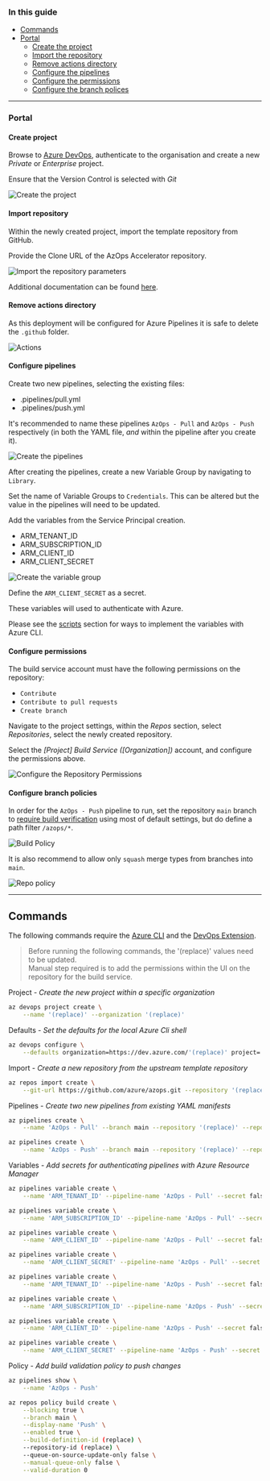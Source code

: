 ### In this guide

- [Commands](#commands)
- [Portal](#portal)
  - [Create the project](#create-project)
  - [Import the repository](#import-repository)
  - [Remove actions directory](#remove-actions-directory)
  - [Configure the pipelines](#configure-pipelines)
  - [Configure the permissions](#configure-permissions)
  - [Configure the branch polices](#configure-branch-policies)

---

### Portal

#### Create project

Browse to [Azure DevOps](https://dev.azure.com), authenticate to the organisation and create a new _Private_ or _Enterprise_ project.

Ensure that the Version Control is selected with *Git*

![Create the project](./Media/Pipelines/Project-Creation.png)

#### Import repository

Within the newly created project, import the template repository from GitHub.

Provide the Clone URL of the AzOps Accelerator repository.

![Import the repository parameters](./Media/Pipelines/Import-Repository.png)

Additional documentation can be found [here](https://docs.microsoft.com/azure/devops/repos/git/import-git-repository).

#### Remove actions directory

As this deployment will be configured for Azure Pipelines it is safe to delete the `.github` folder.

![Actions](./Media/Pipelines/Delete-Actions.png)

#### Configure pipelines

Create two new pipelines, selecting the existing files:

- .pipelines/pull.yml
- .pipelines/push.yml

It's recommended to name these pipelines `AzOps - Pull` and `AzOps - Push` respectively (in both the YAML file, *and* within the pipeline after you create it).

![Create the pipelines](./Media/Pipelines/Pipeline-Creation.png)

After creating the pipelines, create a new Variable Group by navigating to `Library`.

Set the name of Variable Groups to `Credentials`. This can be altered but the value in the pipelines will need to be updated.

Add the variables from the Service Principal creation.

- ARM_TENANT_ID
- ARM_SUBSCRIPTION_ID
- ARM_CLIENT_ID
- ARM_CLIENT_SECRET

![Create the variable group](./Media/Pipelines/Variable-Group.png)

Define the `ARM_CLIENT_SECRET` as a secret.

These variables will used to authenticate with Azure.

Please see the [scripts](#scripts) section for ways to implement the variables with Azure CLI.

#### Configure permissions

The build service account must have the following permissions on the repository:

- `Contribute`
- `Contribute to pull requests`
- `Create branch`

Navigate to the project settings, within the *Repos* section, select *Repositories*, select the newly created repository.

Select the *[Project] Build Service ([Organization])* account, and configure the permissions above.

![Configure the Repository Permissions](./Media/Pipelines/Repository-Permissions.png)

#### Configure branch policies

In order for the `AzOps - Push` pipeline to run, set the repository `main` branch to [require build verification](https://docs.microsoft.com/azure/devops/repos/git/branch-policies) using most of default settings, but do define a path filter `/azops/*`.

![Build Policy](./Media/Pipelines/Branch-Policies.png)

It is also recommend to allow only `squash` merge types from branches into `main`.

![Repo policy](./Media/Pipelines/Merge-Types.png)

---

## Commands

The following commands require the [Azure CLI](https://docs.microsoft.com/en-us/cli/azure/) and the [DevOps Extension](https://docs.microsoft.com/en-us/azure/devops/cli/?view=azure-devops).

> Before running the following commands, the '(replace)' values need to be updated.  
> Manual step required is to add the permissions within the UI on the repository for the build service.

Project - _Create the new project within a specific organization_

```bash
az devops project create \
    --name '(replace)' --organization '(replace)'
```

Defaults - _Set the defaults for the local Azure Cli shell_

```bash
az devops configure \
    --defaults organization=https://dev.azure.com/'(replace)' project='(replace)'
```

Import - _Create a new repository from the upstream template repository_

```bash
az repos import create \
    --git-url https://github.com/azure/azops.git --repository '(replace)'
```

Pipelines - _Create two new pipelines from existing YAML manifests_

```bash
az pipelines create \
    --name 'AzOps - Pull' --branch main --repository '(replace)' --repository-type tfsgit --yaml-path .pipelines/pull.yml

az pipelines create \
    --name 'AzOps - Push' --branch main --repository '(replace)' --repository-type tfsgit --yaml-path .pipelines/push.yml
```

Variables - _Add secrets for authenticating pipelines with Azure Resource Manager_

```bash
az pipelines variable create \
    --name 'ARM_TENANT_ID' --pipeline-name 'AzOps - Pull' --secret false --value '(replace)'

az pipelines variable create \
    --name 'ARM_SUBSCRIPTION_ID' --pipeline-name 'AzOps - Pull' --secret false --value '(replace)'

az pipelines variable create \
    --name 'ARM_CLIENT_ID' --pipeline-name 'AzOps - Pull' --secret false --value '(replace)'

az pipelines variable create \
    --name 'ARM_CLIENT_SECRET' --pipeline-name 'AzOps - Pull' --secret true --value '(replace)'

az pipelines variable create \
    --name 'ARM_TENANT_ID' --pipeline-name 'AzOps - Push' --secret false --value '(replace)'

az pipelines variable create \
    --name 'ARM_SUBSCRIPTION_ID' --pipeline-name 'AzOps - Push' --secret false --value '(replace)'

az pipelines variable create \
    --name 'ARM_CLIENT_ID' --pipeline-name 'AzOps - Push' --secret false --value '(replace)'

az pipelines variable create \
    --name 'ARM_CLIENT_SECRET' --pipeline-name 'AzOps - Push' --secret true --value '(replace)'
```

Policy - _Add build validation policy to push changes_

```bash
az pipelines show \
    --name 'AzOps - Push'

az repos policy build create \
    --blocking true \
    --branch main \
    --display-name 'Push' \
    --enabled true \
    --build-definition-id (replace) \
    --repository-id (replace) \
    --queue-on-source-update-only false \
    --manual-queue-only false \
    --valid-duration 0
```


